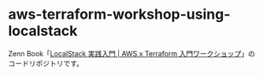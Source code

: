 # aws-terraform-workshop-using-localstack

Zenn Book「[LocalStack 実践入門 | AWS x Terraform 入門ワークショップ](https://zenn.dev/kakakakakku/books/aws-terraform-workshop-using-localstack)」のコードリポジトリです。
